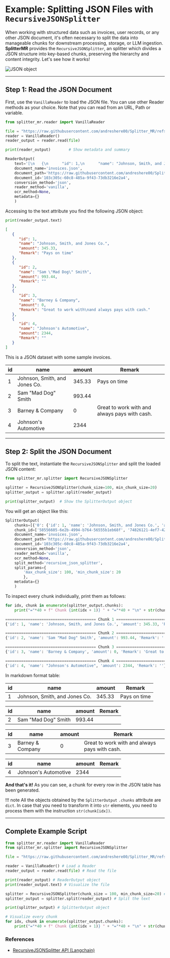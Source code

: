 # **Example**: Splitting JSON Files with `RecursiveJSONSplitter`

When working with structured data such as invoices, user records, or any other JSON document, it's often necessary to split the data into manageable chunks for downstream processing, storage, or LLM ingestion. **SplitterMR** provides the `RecursiveJSONSplitter`, an splitter which divides a JSON structure into key-based chunks, preserving the hierarchy and content integrity. Let's see how it works!

![JSON object](https://www.json.org/img/object.png)

---

## Step 1: Read the JSON Document

First, use the `VanillaReader` to load the JSON file. You can use other Reader methods as your choice. Note that you can read from an URL, Path or variable.

```python
from splitter_mr.reader import VanillaReader

file = "https://raw.githubusercontent.com/andreshere00/Splitter_MR/refs/heads/main/data/invoices.json"  # Path to your JSON file
reader = VanillaReader()
reader_output = reader.read(file)

print(reader_output)        # Show metadata and summary
```

```python
ReaderOutput(
    text='[\n   {\n      "id": 1,\n      "name": "Johnson, Smith, and Jones Co.",\n      "amount": 345.33,\n      "Remark": "Pays on time"\n   },\n   {\n      "id": 2,\n      "name": "Sam \\"Mad Dog\\" Smith",\n      "amount": 993.44,\n      "Remark": ""\n   },\n   {\n      "id": 3,\n      "name": "Barney & Company",\n      "amount": 0,\n      "Remark": "Great to work with\\nand always pays with cash."\n   },\n   {\n      "id": 4,\n      "name": "Johnson\'s Automotive",\n      "amount": 2344,\n      "Remark": ""\n   }\n]', 
    document_name='invoices.json', 
    document_path='https://raw.githubusercontent.com/andreshere00/Splitter_MR/refs/heads/main/data/invoices.json', 
    document_id='103c305c-60c8-485a-9f43-73db3216e2a4', 
    conversion_method='json', 
    reader_method='vanilla', 
    ocr_method=None, 
    metadata={}
    )
```

Accessing to the text attribute you find the following JSON object:

```python
print(reader_output.text)
```

```json
[
   {
      "id": 1,
      "name": "Johnson, Smith, and Jones Co.",
      "amount": 345.33,
      "Remark": "Pays on time"
   },
   {
      "id": 2,
      "name": "Sam \"Mad Dog\" Smith",
      "amount": 993.44,
      "Remark": ""
   },
   {
      "id": 3,
      "name": "Barney & Company",
      "amount": 0,
      "Remark": "Great to work with\nand always pays with cash."
   },
   {
      "id": 4,
      "name": "Johnson's Automotive",
      "amount": 2344,
      "Remark": ""
   }
]
```

This is a JSON dataset with some sample invoices.

|id |name                         |amount|Remark                                       |
|---|-----------------------------|------|---------------------------------------------|
|1  |Johnson, Smith, and Jones Co.|345.33|Pays on time                                 |
|2  |Sam "Mad Dog" Smith          |993.44|                                             |
|3  |Barney & Company             |0     |Great to work with and always pays with cash.|
|4  |Johnson's Automotive         |2344  |                                             |

---

## Step 2: Split the JSON Document

To split the text, instantiate the `RecursiveJSONSplitter` and split the loaded JSON content:

```python
from splitter_mr.splitter import RecursiveJSONSplitter

splitter = RecursiveJSONSplitter(chunk_size=100, min_chunk_size=20)
splitter_output = splitter.split(reader_output)

print(splitter_output)  # Show the SplitterOutput object
```

You will get an object like this:

```python
SplitterOutput(
    chunks=[{'0': {'id': 1, 'name': 'Johnson, Smith, and Jones Co.', 'amount': 345.33, 'Remark': 'Pays on time'}}, {'1': {'id': 2, 'name': 'Sam "Mad Dog" Smith', 'amount': 993.44, 'Remark': ''}}, {'2': {'id': 3, 'name': 'Barney & Company', 'amount': 0, 'Remark': 'Great to work with\nand always pays with cash.'}}, {'3': {'id': 4, 'name': "Johnson's Automotive", 'amount': 2344, 'Remark': ''}}], 
    chunk_id=['58556605-6e2b-4994-b764-56555b1eb68f', '74826121-4ef7-42a6-8288-7d950feaf0c5', 'e73b6464-2ec2-49a8-9387-a31ab9295b49', '4368e0f4-c1f2-440a-8aec-6f9d28eb07cd'], 
    document_name='invoices.json', 
    document_path='https://raw.githubusercontent.com/andreshere00/Splitter_MR/refs/heads/main/data/invoices.json', 
    document_id='103c305c-60c8-485a-9f43-73db3216e2a4', 
    conversion_method='json', 
    reader_method='vanilla', 
    ocr_method=None, 
    split_method='recursive_json_splitter', 
    split_params={
        'max_chunk_size': 100, 'min_chunk_size': 20
        },
    metadata={}
    )
```

To inspect every chunk individually, print them as follows:

```python
for idx, chunk in enumerate(splitter_output.chunks):
    print("="*40 + f" Chunk {int(idx + 1)} " + "="*40 + "\n" + str(chunk[str(idx)]) + "\n")
```

```python
======================================== Chunk 1 ========================================
{'id': 1, 'name': 'Johnson, Smith, and Jones Co.', 'amount': 345.33, 'Remark': 'Pays on time'}

======================================== Chunk 2 ========================================
{'id': 2, 'name': 'Sam "Mad Dog" Smith', 'amount': 993.44, 'Remark': ''}

======================================== Chunk 3 ========================================
{'id': 3, 'name': 'Barney & Company', 'amount': 0, 'Remark': 'Great to work with\nand always pays with cash.'}

======================================== Chunk 4 ========================================
{'id': 4, 'name': "Johnson's Automotive", 'amount': 2344, 'Remark': ''}
```

In markdown format table:

|id |name                         |amount|Remark                                       |
|---|-----------------------------|------|---------------------------------------------|
|1  |Johnson, Smith, and Jones Co.|345.33|Pays on time                                 |

|id |name                         |amount|Remark                                       |
|---|-----------------------------|------|---------------------------------------------|
|2  |Sam "Mad Dog" Smith          |993.44|                                             |

|id |name                         |amount|Remark                                       |
|---|-----------------------------|------|---------------------------------------------|
|3  |Barney & Company             |0     |Great to work with and always pays with cash.|

|id |name                         |amount|Remark                                       |
|---|-----------------------------|------|---------------------------------------------|
|4  |Johnson's Automotive         |2344  |                                             |

**And that's it!** As you can see, a chunk for every row in the JSON table has been generated. 

!!! note 
    All the objects obtained by the `SplitterOutput` `.chunks` attribute are `dict`. In case that you need to transform it into `str` elements, you need to process them with the instruction `str(chunk[idx])`.

---

## Complete Example Script

```python
from splitter_mr.reader import VanillaReader
from splitter_mr.splitter import RecursiveJSONSplitter

file = "https://raw.githubusercontent.com/andreshere00/Splitter_MR/refs/heads/main/data/invoices.json"

reader = VanillaReader() # Load a Reader
reader_output = reader.read(file) # Read the file

print(reader_output) # ReaderOutput object
print(reader_output.text) # Visualize the file

splitter = RecursiveJSONSplitter(chunk_size = 100, min_chunk_size=20) # Instantiate the Splitter class
splitter_output = splitter.split(reader_output) # Split the text

print(splitter_output) # SplitterOutput object

# Visualize every chunk
for idx, chunk in enumerate(splitter_output.chunks):
    print("="*40 + f" Chunk {int(idx + 1)} " + "="*40 + "\n" + str(chunk[str(idx)]) + "\n")
```

### References

* [RecursiveJSONSplitter API (Langchain)](https://python.langchain.com/api_reference/text_splitters/json/langchain_text_splitters.json.RecursiveJsonSplitter.html#langchain_text_splitters.json.RecursiveJsonSplitter)